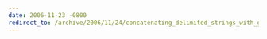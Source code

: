 ```yaml
---
date: 2006-11-23 -0800
redirect_to: /archive/2006/11/24/concatenating_delimited_strings_with_generic_delegates.aspx/
---
```

